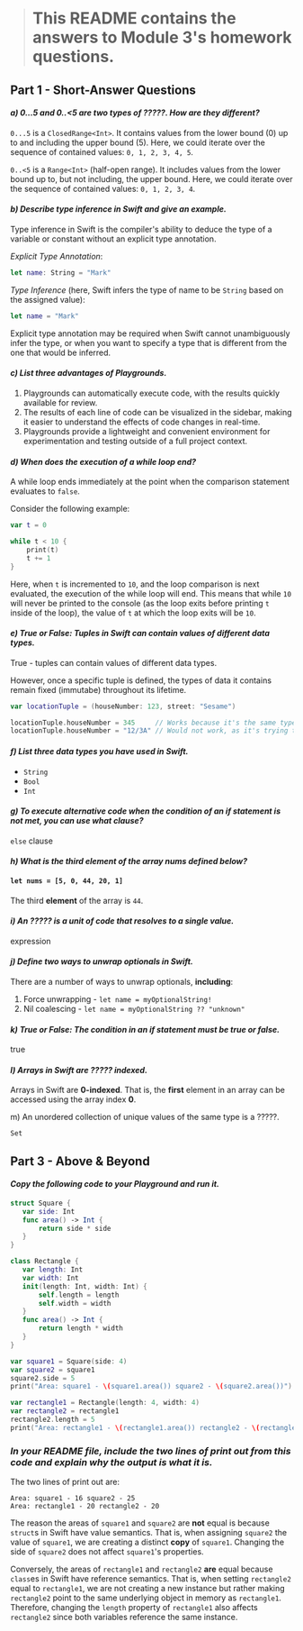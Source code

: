 > # This README contains the answers to Module 3's homework questions.

## Part 1 - Short-Answer Questions


#### _a) 0...5 and 0..<5 are two types of ?????. How are they different?_

`0...5` is a `ClosedRange<Int>`. It contains values from the lower bound (0) up to and including the upper bound (5). Here, we could iterate over the sequence of contained values: `0, 1, 2, 3, 4, 5`.

`0..<5` is a `Range<Int>` (half-open range). It includes values from the lower bound up to, but not including, the upper bound. Here, we could iterate over the sequence of contained values: `0, 1, 2, 3, 4`.

#### _b) Describe type inference in Swift and give an example._

Type inference in Swift is the compiler's ability to deduce the type of a variable or constant without an explicit type annotation.

*Explicit Type Annotation*:
```swift
let name: String = "Mark"
```
*Type Inference* (here, Swift infers the type of name to be `String` based on the assigned value):
```swift
let name = "Mark"
```
Explicit type annotation may be required when Swift cannot unambiguously infer the type, or when you want to specify a type that is different from the one that would be inferred.

#### _c) List three advantages of Playgrounds._

1. Playgrounds can automatically execute code, with the results quickly available for review.
2. The results of each line of code can be visualized in the sidebar, making it easier to understand the effects of code changes in real-time.
3. Playgrounds provide a lightweight and convenient environment for experimentation and testing outside of a full project context.

#### _d) When does the execution of a while loop end?_

A while loop ends immediately at the point when the comparison statement evaluates to `false`.

Consider the following example:
```swift
var t = 0

while t < 10 {
    print(t)
    t += 1
}
```

Here, when `t` is incremented to `10`, and the loop comparison is next evaluated, the execution of the while loop will end. This means that while `10` will never be printed to the console (as the loop exits before printing `t` inside of the loop), the value of `t` at which the loop exits will be `10`.

#### _e) True or False: Tuples in Swift can contain values of different data types._

True - tuples can contain values of different data types.

However, once a specific tuple is defined, the types of data it contains remain fixed (immutabe) throughout its lifetime.

```swift
var locationTuple = (houseNumber: 123, street: "Sesame")

locationTuple.houseNumber = 345     // Works because it's the same type `Int`
locationTuple.houseNumber = "12/3A" // Would not work, as it's trying to assign a `String` to `houseNumber`, which is of type `Int`
```

#### _f) List three data types you have used in Swift._

- `String`
- `Bool`
- `Int`

#### _g) To execute alternative code when the condition of an if statement is not met, you can use what clause?_

`else` clause

#### _h) What is the third element of the array nums defined below?_
#### `let nums = [5, 0, 44, 20, 1]`

The third **element** of the array is `44`.

#### _i) An ????? is a unit of code that resolves to a single value._

expression

#### _j) Define two ways to unwrap optionals in Swift._

There are a number of ways to unwrap optionals, **including**:

1. Force unwrapping - `let name = myOptionalString!`
2. Nil coalescing - `let name = myOptionalString ?? "unknown"`

#### _k) True or False: The condition in an if statement must be true or false._

true

#### _l) Arrays in Swift are ????? indexed._

Arrays in Swift are **0-indexed**.  That is, the **first** element in an array can be accessed using the array index **0**.

m) An unordered collection of unique values of the same type is a ?????.

`Set`

## Part 3 - Above & Beyond

#### _Copy the following code to your Playground and run it._
 ```swift
struct Square {
    var side: Int
    func area() -> Int {
        return side * side
    }
}

class Rectangle {
    var length: Int
    var width: Int
    init(length: Int, width: Int) {
        self.length = length
        self.width = width
    }
    func area() -> Int {
        return length * width
    }
}

var square1 = Square(side: 4)
var square2 = square1
square2.side = 5
print("Area: square1 - \(square1.area()) square2 - \(square2.area())")

var rectangle1 = Rectangle(length: 4, width: 4)
var rectangle2 = rectangle1
rectangle2.length = 5
print("Area: rectangle1 - \(rectangle1.area()) rectangle2 - \(rectangle2.area())")
 ```
 
### _In your README file, include the two lines of print out from this code and explain why the output is what it is._


The two lines of print out are:
```
Area: square1 - 16 square2 - 25
Area: rectangle1 - 20 rectangle2 - 20
```

The reason the areas of `square1` and `square2` are **not** equal is because `struct`s in Swift have value semantics. That is, when assigning `square2` the value of `square1`, we are creating a distinct **copy** of `square1`. Changing the side of `square2` does not affect `square1`'s properties.

Conversely, the areas of `rectangle1` and `rectangle2` **are** equal because `class`es in Swift have reference semantics. That is, when setting `rectangle2` equal to `rectangle1`, we are not creating a new instance but rather making `rectangle2` point to the same underlying object in memory as `rectangle1`. Therefore, changing the `length` property of `rectangle1` also affects `rectangle2` since both variables reference the same instance.